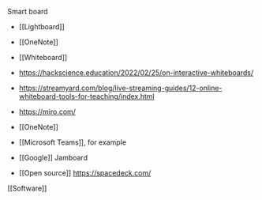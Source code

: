 Smart board

- [[Lightboard]]
- [[OneNote]]
- [[Whiteboard]]

- https://hackscience.education/2022/02/25/on-interactive-whiteboards/
- https://streamyard.com/blog/live-streaming-guides/12-online-whiteboard-tools-for-teaching/index.html
- https://miro.com/
- [[OneNote]]
- [[Microsoft Teams]], for example
- [[Google]] Jamboard
- [[Open source]] https://spacedeck.com/

[[Software]]
